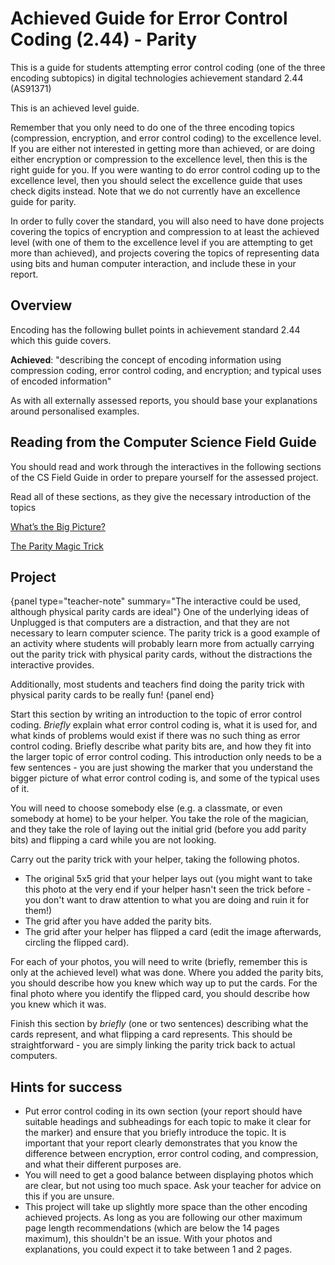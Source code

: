 # Achieved Guide for Error Control Coding (2.44) - Parity

This is a guide for students attempting error control coding (one of the three encoding subtopics) in digital technologies achievement standard 2.44 (AS91371)

This is an achieved level guide.

Remember that you only need to do one of the three encoding topics (compression, encryption, and error control coding) to the excellence level. If you are either not interested in getting more than achieved, or are doing either encryption or compression to the excellence level, then this is the right guide for you. If you were wanting to do error control coding up to the excellence level, then you should select the excellence guide that uses check digits instead. Note that we do not currently have an excellence guide for parity.

In order to fully cover the standard, you will also need to have done projects covering the topics of encryption and compression to at least the achieved level (with one of them to the excellence level if you are attempting to get more than achieved), and projects covering the topics of representing data using bits and human computer interaction, and include these in your report.

## Overview

Encoding has the following bullet points in achievement standard 2.44 which this guide covers.

**Achieved**: "describing the concept of encoding information using compression coding, error control coding, and encryption; and typical uses of encoded information"

As with all externally assessed reports, you should base your explanations around personalised examples.

## Reading from the Computer Science Field Guide

You should read and work through the interactives in the following sections of the CS Field Guide in order to prepare yourself for the assessed project.

Read all of these sections, as they give the necessary introduction of the topics

[What’s the Big Picture?](chapters/coding-error-control.html#whats-the-big-picture)

[The Parity Magic Trick](chapters/coding-error-control.html#the-parity-magic-trick)

## Project

{panel type="teacher-note" summary="The interactive could be used, although physical parity cards are ideal"}
One of the underlying ideas of Unplugged is that computers are a distraction, and that they are not necessary to learn computer science. The parity trick is a good example of an activity where students will probably learn more from actually carrying out the parity trick with physical parity cards, without the distractions the interactive provides.

Additionally, most students and teachers find doing the parity trick with physical parity cards to be really fun!
{panel end}

Start this section by writing an introduction to the topic of error control coding. *Briefly* explain what error control coding is, what it is used for, and what kinds of problems would exist if there was no such thing as error control coding. Briefly describe what parity bits are, and how they fit into the larger topic of error control coding. This introduction only needs to be a few sentences - you are just showing the marker that you understand the bigger picture of what error control coding is, and some of the typical uses of it.

You will need to choose somebody else (e.g. a classmate, or even somebody at home) to be your helper. You take the role of the magician, and they take the role of laying out the initial grid (before you add parity bits) and flipping a card while you are not looking.

Carry out the parity trick with your helper, taking the following photos.
- The original 5x5 grid that your helper lays out (you might want to take this photo at the very end if your helper hasn't seen the trick before - you don't want to draw attention to what you are doing and ruin it for them!)
- The grid after you have added the parity bits.
- The grid after your helper has flipped a card (edit the image afterwards, circling the flipped card).

For each of your photos, you will need to write (briefly, remember this is only at the achieved level) what was done. Where you added the parity bits, you should describe how you knew which way up to put the cards. For the final photo where you identify the flipped card, you should describe how you knew which it was.

Finish this section by *briefly* (one or two sentences) describing what the cards represent, and what flipping a card represents. This should be straightforward - you are simply linking the parity trick back to actual computers.

## Hints for success

- Put error control coding in its own section (your report should have suitable headings and subheadings for each topic to make it clear for the marker) and ensure that you briefly introduce the topic. It is important that your report clearly demonstrates that you know the difference between encryption, error control coding, and compression, and what their different purposes are.
- You will need to get a good balance between displaying photos which are clear, but not using too much space. Ask your teacher for advice on this if you are unsure.
- This project will take up slightly more space than the other encoding achieved projects. As long as you are following our other maximum page length recommendations (which are below the 14 pages maximum), this shouldn't be an issue. With your photos and explanations, you could expect it to take between 1 and 2 pages.

